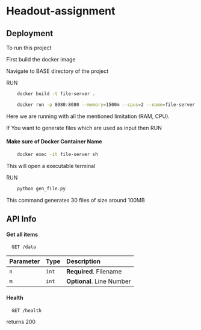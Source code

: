 
# 
# Headout-assignment





## Deployment

To run this project

First build the docker image  

Navigate to BASE directory of the project

RUN
```bash
    docker build -t file-server .

    docker run -p 8080:8080 --memory=1500m --cpus=2 --name=file-server file-server
```

Here we are running with all the mentioned limitation (RAM, CPU). 

If You want to generate files which are used as input then RUN

#### Make sure of Docker Container Name
``` bash
    docker exec -it file-server sh
```
This will open a executable terminal

RUN
```bash
    python gen_file.py
```

This command generates 30 files of size around 100MB
## API Info

#### Get all items

```http
  GET /data
```

| Parameter | Type     | Description                |
| :-------- | :------- | :------------------------- |
| `n` | `int` | **Required**. Filename |
| `m` | `int` | **Optional**. Line Number |

#### Health

```http
  GET /health
```
returns 200 
